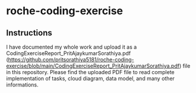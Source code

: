 # roche-coding-exercise

## Instructions

I have documented my whole work and upload it as a CodingExerciseReport_PritAjaykumarSorathiya.pdf (https://github.com/pritsorathiya5181/roche-coding-exercise/blob/main/CodingExerciseReport_PritAjaykumarSorathiya.pdf) file in this repository. Please find the uploaded PDF file to read complete implementation of tasks, cloud diagram, data model, and many other informations. 